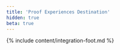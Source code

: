 ```yaml
---
title: 'Proof Experiences Destination'
hidden: true
beta: true
---
```

{% include content/integration-foot.md %}